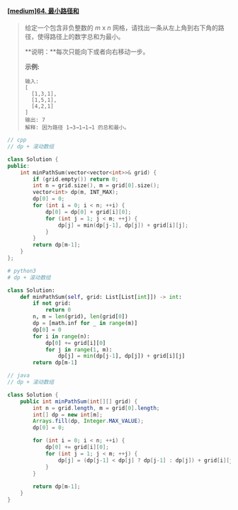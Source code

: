 #### [[medium]64. 最小路径和](https://leetcode-cn.com/problems/minimum-path-sum/)

> 给定一个包含非负整数的 *m* x *n* 网格，请找出一条从左上角到右下角的路径，使得路径上的数字总和为最小。
>
> **说明：**每次只能向下或者向右移动一步。
>
> **示例:**
>
> ```shell
> 输入:
> [
>   [1,3,1],
>   [1,5,1],
>   [4,2,1]
> ]
> 输出: 7
> 解释: 因为路径 1→3→1→1→1 的总和最小。
> ```



```cpp
// cpp
// dp + 滚动数组

class Solution {
public:
    int minPathSum(vector<vector<int>>& grid) {
        if (grid.empty()) return 0;
        int n = grid.size(), m = grid[0].size();
        vector<int> dp(m, INT_MAX);
        dp[0] = 0;
        for (int i = 0; i < n; ++i) {
            dp[0] = dp[0] + grid[i][0];
            for (int j = 1; j < m; ++j) {
                dp[j] = min(dp[j-1], dp[j]) + grid[i][j];
            }
        }
        return dp[m-1];
    }
};
```



```python
# python3
# dp + 滚动数组

class Solution:
    def minPathSum(self, grid: List[List[int]]) -> int:
        if not grid:
            return 0
        n, m = len(grid), len(grid[0])
        dp = [math.inf for _ in range(m)]
        dp[0] = 0
        for i in range(n):
            dp[0] += grid[i][0]
            for j in range(1, m):
                dp[j] = min(dp[j-1], dp[j]) + grid[i][j]
        return dp[m-1]
```



```java
// java
// dp + 滚动数组

class Solution {
    public int minPathSum(int[][] grid) {
        int n = grid.length, m = grid[0].length;
        int[] dp = new int[m];
        Arrays.fill(dp, Integer.MAX_VALUE);
        dp[0] = 0;

        for (int i = 0; i < n; ++i) {
            dp[0] += grid[i][0];
            for (int j = 1; j < m; ++j) {
                dp[j] = (dp[j-1] < dp[j] ? dp[j-1] : dp[j]) + grid[i][j];
            }
        }
        
        return dp[m-1];
    }
}
```

